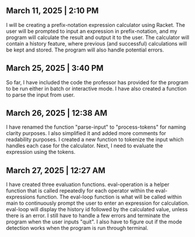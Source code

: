## March 11, 2025 | 2:10 PM 

I will be creating a prefix-notation expression calculator using Racket. The user will be prompted to input an expression in prefix-notation, and my program will calculate the result
and output it to the user. The calculator will contain a history feature, where previous (and successful) calculations will be kept and stored. The program will also handle potential
errors. 

## March 25, 2025 | 3:40 PM 

So far, I have included the code the professor has provided for the program to be run either in batch or interactive mode. I have also created a function to parse the input from user. 

## March 26, 2025 | 12:38 AM

I have renamed the function "parse-input" to "process-tokens" for naming clarity purposes. I also simplified it and added more comments for readability purposes. I created a new function to tokenize the input which handles each case for the calculator. Next, I need to evaluate the expression using the tokens. 

## March 27, 2025 | 12:27 AM

I have created three evaluation functions. eval-operation is a helper function that is called repeatedly for each operator within the eval-expressions function. The eval-loop function is what will be called within main to continuously prompt the user to enter an expression for calculation. eval-loop will display the history id followed by the calculated value, unless there is an error. I still have to handle a few errors and terminate the program when the user inputs "quit". I also have to figure out if the mode detection works when the program is run through terminal.  
